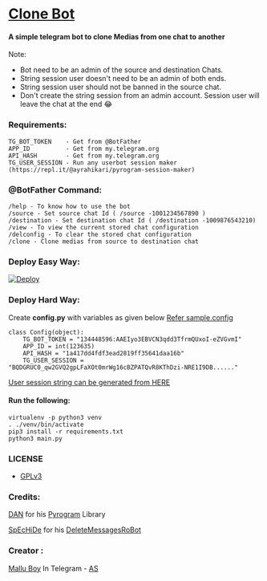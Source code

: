 # [Clone Bot](https://github.com/TharukRenuja/clonebot)

#### A simple telegram bot to clone Medias from one chat to another

Note: 
- Bot need to be an admin of the source and destination Chats.
- String session user doesn't need to be an admin of both ends.
- String session user should not be banned in the source chat.
- Don't create the string session from an admin account. Session user will leave the chat at the end 😂 

### Requirements:
```
TG_BOT_TOKEN    - Get from @BotFather
APP_ID          - Get from my.telegram.org
API_HASH        - Get from my.telegram.org
TG_USER_SESSION - Run any userbot session maker (https://repl.it/@ayrahikari/pyrogram-session-maker)
```

### @BotFather Command:
```
/help - To know how to use the bot
/source - Set source chat Id ( /source -1001234567890 )
/destination - Set destination chat Id ( /destination -1009876543210)
/view - To view the current stored chat configuration
/delconfig - To clear the stored chat configuration
/clone - Clone medias from source to destination chat

```
### Deploy Easy Way:

[![Deploy](https://www.herokucdn.com/deploy/button.svg)](https://heroku.com/deploy?template=https://github.com/rawal01singhbhati/clonebotnewtype)

### Deploy Hard Way:

Create **config.py** with variables as given below [Refer sample.config](https://github.com/m4mallu/clonebot/blob/master/sample_config.py)

```
class Config(object):
    TG_BOT_TOKEN = "134448596:AAEIyo3EBVCN3qdd3TfrmQUxoI-eZVGvmI"
    APP_ID = int(123635)
    API_HASH = "1a417dd4fdf3ead2819ff35641daa16b"
    TG_USER_SESSION = "BQDGRUC0_qw2GVQ2gpLFaXOt0mrWg16cBZPATQvR8KThDzi-NRE1I9DB......"
```
[User session string can be generated from HERE](https://replit.com/@PDTharukRenuja/Pyrogram-String-Session)

#### Run the following:

```
virtualenv -p python3 venv
. ./venv/bin/activate
pip3 install -r requirements.txt
python3 main.py
```

### LICENSE

- [GPLv3](https://choosealicense.com/licenses/gpl-3.0/)

### Credits:

[DAN](https://t.me/haskell) for his [Pyrogram](https://github.com/pyrogram/pyrogram) Library

[SpEcHiDe](https://github.com/SpEcHiDe) for his [DeleteMessagesRoBot](https://github.com/SpEcHiDe/DeleteMessagesRoBot)

### Creator :

[Mallu Boy](https://t.me/m4mallu) In Telegram - [AS](https://t.me/space4renjith)
